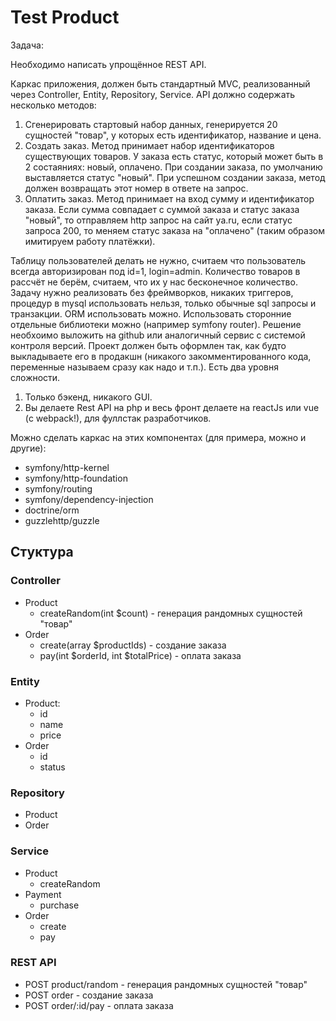 # Test Product

Задача:

Необходимо написать упрощённое REST API.

Каркас приложения, должен быть стандартный MVC, реализованный через Controller, Entity, Repository, Service.
API должно содержать несколько методов:
1) Сгенерировать стартовый набор данных, генерируется 20 сущностей "товар", у которых есть идентификатор, название и цена.
2) Создать заказ. Метод принимает набор идентификаторов существующих товаров. У заказа есть статус, который может быть в 2 состаяниях: новый, оплачено. При создании заказа, по умолчанию выставляется статус "новый". При успешном создании заказа, метод должен возвращать этот номер в ответе на запрос.
3) Оплатить заказ. Метод принимает на вход сумму и идентификатор заказа. Если сумма совпадает с суммой заказа и статус заказа "новый", то отправляем http запрос на сайт ya.ru, если статус запроса 200, то меняем статус заказа на "оплачено" (таким образом имитируем работу платёжки).

Таблицу пользователей делать не нужно, считаем что пользователь всегда авторизирован под id=1, login=admin.
Количество товаров в рассчёт не берём, считаем, что их у нас бесконечное количество.
Задачу нужно реализовать без фреймворков, никаких триггеров, процедур в mysql использовать нельзя, только обычные sql запросы и транзакции. ORM использовать можно.
Использовать сторонние отдельные библиотеки можно (например symfony router).
Решение необхоимо выложить на github или аналогичный сервис с системой контроля версий.
Проект должен быть оформлен так, как будто выкладываете его в продакшн (никакого закомментированного кода, переменные называем сразу как надо и т.п.).
Есть два уровня сложности.
1) Только бэкенд, никакого GUI.
2) Вы делаете Rest API на php и весь фронт делаете на reactJs или vue (с webpack!), для фуллстак разработчиков.

Можно сделать каркас на этих компонентах (для примера, можно и другие):
* symfony/http-kernel
* symfony/http-foundation
* symfony/routing
* symfony/dependency-injection
* doctrine/orm
* guzzlehttp/guzzle

## Стуктура

### Controller
* Product
    * createRandom(int $count) - генерация рандомных сущностей "товар"
* Order
    * create(array $productIds) - создание заказа
    * pay(int $orderId, int $totalPrice) - оплата заказа

### Entity
* Product:
    * id
    * name
    * price
* Order
    * id
    * status

### Repository
* Product
* Order

### Service
* Product
    * createRandom
* Payment
    * purchase
* Order
    * create
    * pay

### REST API
* POST product/random - генерация рандомных сущностей "товар"
* POST order - создание заказа
* POST order/:id/pay - оплата заказа